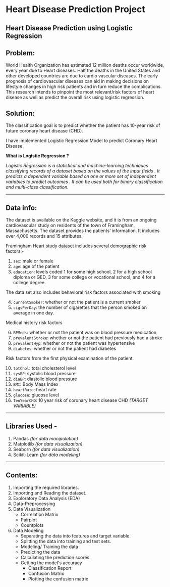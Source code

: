 # Heart Disease Prediction Project

## Heart Disease Prediction using Logistic Regression

## Problem:
World Health Organization has estimated 12 million deaths occur worldwide, every year due to Heart diseases. Half the deaths in the United States and other developed countries are due to cardio vascular diseases. The early prognosis of cardiovascular diseases can aid in making decisions on lifestyle changes in high risk patients and in turn reduce the complications. This research intends to pinpoint the most relevant/risk factors of heart disease as well as predict the overall risk using logistic regression.

## Solution:
The classification goal is to predict whether the patient has 10-year risk of future coronary heart disease (CHD). 

I have implemented Logistic Regression Model to predict Coronary Heart Disease.

**What is Logistic Regression ?**

*Logistic Regression is a statistical and machine-learning techniques classifying records of a dataset based on the values of the input fields . It predicts a dependent variable based on one or more set of independent variables to predict outcomes . It can be used both for binary classification and multi-class classification.*

---
## Data info:
The dataset is available on the Kaggle website, and it is from an ongoing cardiovascular study on residents of the town of Framingham, Massachusetts. The dataset provides the patients’ information. It includes over 4,000 records and 15 attributes.


Framingham Heart study dataset includes several demographic risk factors:-
1. `sex`: male or female
2. `age`: age of the patient
3. `education`: levels coded 1 for some high school, 2 for a high school diploma or GED, 3 for some college or vocational school, and 4 for a college degree.

The data set also includes behavioral risk factors associated with smoking

4. `currentSmoker`: whether or not the patient is a current smoker
5. `cigsPerDay`: the number of cigarettes that the person smoked on average in one day.

Medical history risk factors

6. `BPMeds`: whether or not the patient was on blood pressure medication
7. `prevalentStroke`: whether or not the patient had previously had a stroke
8. `prevalentHyp`: whether or not the patient was hypertensive
9. `diabetes`: whether or not the patient had diabetes

Risk factors from the first physical examination of the patient.

10. `totChol`: total cholesterol level
11. `sysBP`: systolic blood pressure
12. `diaBP`: diastolic blood pressure
13. `BMI`: Body Mass Index
14. `heartRate`: heart rate
15. `glucose`: glucose level
16. `TenYearCHD`: 10 year risk of coronary heart disease CHD *(TARGET VARIABLE)*

---
## Libraries Used - 
  1. Pandas *(for data manipulation)*
  2. Matplotlib *(for data visualization)*
  3. Seaborn *(for data visualization)*
  4. Scikit-Learn *(for data modeling)*

---
## Contents:
1. Importing the required libraries.
2. Importing and Reading the dataset.
3. Exploratory Data Analysis (EDA)
4. Data-Preprocessing
5. Data Visualization
    - Correlation Matrix
    - Pairplot
    - Countplots
6. Data Modeling
    - Separating the data into features and target variable.
    - Splitting the data into training and test sets.
    - Modeling/ Training the data
    - Predicting the data
    - Calculating the prediction scores
    - Getting the model's accuracy
        - Classification Report
        - Confusion Matrix
        - Plotting the confusion matrix
